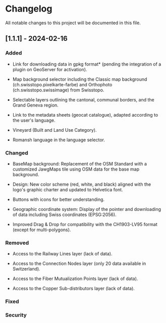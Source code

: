 # Changelog 

All notable changes to this project will be documented in this file.

## [1.1.1] - 2024-02-16 


### Added

- Link for downloading data in gpkg format* (pending the integration of a plugin on GeoServer for activation).

- Map background selector including the Classic map background (ch.swisstopo.pixelkarte-farbe) and Orthophoto (ch.swisstopo.swissimage) from Swisstopo.

- Selectable layers outlining the cantonal, communal borders, and the Grand Geneva region.

- Link to the metadata sheets (geocat catalogue), adapted according to the user's language.

- Vineyard (Built and Land Use Category).

- Romansh language in the language selector.

### Changed

- BaseMap background: Replacement of the OSM Standard with a customized JawgMaps tile using OSM data for the base map background.

- Design: New color scheme (red, white, and black) aligned with the logo's graphic charter and updated to Helvetica font.

- Buttons with icons for better understanding.

- Geographic coordinate system: Display of the pointer and downloading of data including Swiss coordinates (EPSG:2056).

- Improved Drag & Drop for compatibility with the CH1903-LV95 format (except for multi-polygons).


### Removed 

- Access to the Railway Lines layer (lack of data).

- Access to the Connection Nodes layer (only 20 data available in Switzerland).

- Access to the Fiber Mutualization Points layer (lack of data).

- Access to the Copper Sub-distributors layer (lack of data).


### Fixed

### Security
